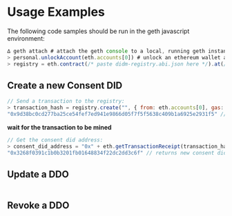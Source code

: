 # Usage Examples

The following code samples should be run in the geth javascript environment:

```javascript
∆ geth attach # attach the geth console to a local, running geth instance.
> personal.unlockAccount(eth.accounts[0]) # unlock an ethereum wallet account.
> registry = eth.contract(/* paste didm-registry.abi.json here */).at(/* paste registry address here */)
```

## Create a new Consent DID

```javascript
// Send a transaction to the registry:
> transaction_hash = registry.create("", { from: eth.accounts[0], gas: 300000 })
"0x9d38bc0cd277ba25ce54fef7ed941e9866d05f7f5f5638c409b1a6925e2931f5" // returns hash of the did creation transaction
```

**wait for the transaction to be mined**

```javascript
// Get the consent did address:
> consent_did_address = "0x" + eth.getTransactionReceipt(transaction_hash).logs[0].data.slice(26)
"0x3268f0391c1b0b3201fb01648834f22dc2dd3c6f" // returns new consent did
```

## Update a DDO

```javascript

```

## Revoke a DDO

```javascript

```
